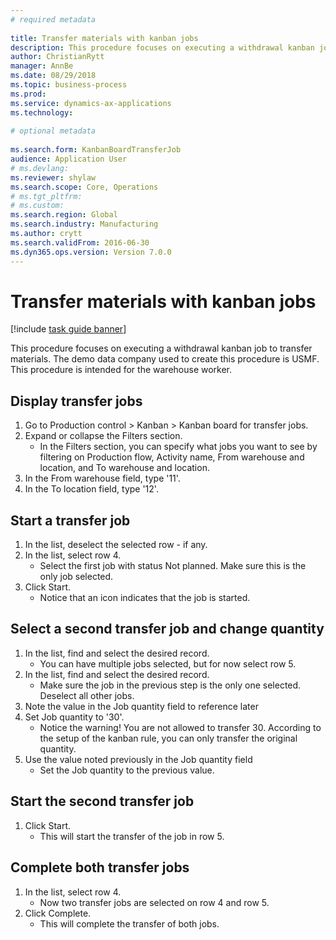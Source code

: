 ```yaml
--- 
# required metadata 
 
title: Transfer materials with kanban jobs
description: This procedure focuses on executing a withdrawal kanban job to transfer materials. 
author: ChristianRytt
manager: AnnBe 
ms.date: 08/29/2018
ms.topic: business-process 
ms.prod:  
ms.service: dynamics-ax-applications 
ms.technology:  
 
# optional metadata 
 
ms.search.form: KanbanBoardTransferJob   
audience: Application User 
# ms.devlang:  
ms.reviewer: shylaw
ms.search.scope: Core, Operations 
# ms.tgt_pltfrm:  
# ms.custom:  
ms.search.region: Global
ms.search.industry: Manufacturing
ms.author: crytt
ms.search.validFrom: 2016-06-30 
ms.dyn365.ops.version: Version 7.0.0 
---
```

# Transfer materials with kanban jobs

[!include [task guide banner](../../includes/task-guide-banner.md)]

This procedure focuses on executing a withdrawal kanban job to transfer materials. The demo data company used to create this procedure is USMF. This procedure is intended for the warehouse worker.


## Display transfer jobs
1. Go to Production control > Kanban > Kanban board for transfer jobs.
2. Expand or collapse the Filters section.
    * In the Filters section, you can specify what jobs you want to see by filtering on Production flow, Activity name, From warehouse and location, and To warehouse and location.  
3. In the From warehouse field, type '11'.
4. In the To location field, type '12'.

## Start a transfer job
1. In the list, deselect the selected row - if any.
2. In the list, select row 4.
    * Select the first job with status Not planned. Make sure this is the only job selected.  
3. Click Start.
    * Notice that an icon indicates that the job is started.  

## Select a second transfer job and change quantity
1. In the list, find and select the desired record.
    * You can have multiple jobs selected, but for now select row 5.  
2. In the list, find and select the desired record.
    * Make sure the job in the previous step is the only one selected. Deselect all other jobs.  
3. Note the value in the Job quantity field to reference later
4. Set Job quantity to '30'.
    * Notice the warning! You are not allowed to transfer 30. According to the setup of the kanban rule, you can only transfer the original quantity.  
5. Use the value noted previously in the Job quantity field
    * Set the Job quantity to the previous value.  

## Start the second transfer job
1. Click Start.
    * This will start the transfer of the job in row 5.  

## Complete both transfer jobs
1. In the list, select row 4.
    * Now two transfer jobs are selected on row 4 and row 5.  
2. Click Complete.
    * This will complete the transfer of both jobs.  

